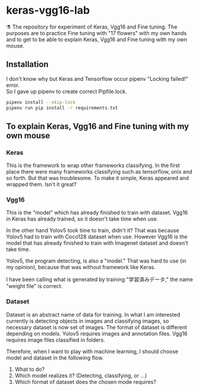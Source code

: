 keras-vgg16-lab
===

⚗️ The repository for experiment of Keras, Vgg16 and Fine tuning. The purposes are to practice Fine tuning with "17 flowers" with my own hands and to get to be able to explain Keras, Vgg16 and Fine tuning with my own mouse.

## Installation

I don't know why but Keras and Tensorflow occur pipenv "Locking failed!" error.  
So I gave up pipenv to create correct Pipfile.lock.

```bash
pipenv install --skip-lock
pipenv run pip install -r requirements.txt
```

## To explain Keras, Vgg16 and Fine tuning with my own mouse

### Keras

This is the framework to wrap other frameworks classifying. In the first place there were many frameworks classifying such as tensorflow, onix and so forth. But that was troublesome. To make it simple, Keras appeared and wrapped them. Isn't it great?

### Vgg16

This is the "model" which has already finished to train with dataset. Vgg16 in Keras has already trained, so it doesn't take time when use.

In the other hand Yolov5 took time to train, didn't it? That was because Yolov5 had to train with Coco128 dataset when use. However Vgg16 is the model that has already finished to train with Imagenet dataset and doesn't take time.

Yolov5, the program detecting, is also a "model." That was hard to use (in my opinion), because that was without framework like Keras.

I have been calling what is generated by training "学習済みデータ," the name "weight file" is correct.

### Dataset

Dataset is an abstract name of data for training. In what I am interested currently is detecting objects in images and classifying images, so necessary dataset is now set of images. The format of dataset is different depending on models. Yolov5 requires images and annotation files. Vgg16 requires image files classified in folders.

Therefore, when I want to play with machine learning, I should choose model and dataset in the following flow.

1. What to do?
2. Which model realizes it? (Detecting, classifying, or ...)
3. Which format of dataset does the chosen mode requires?
